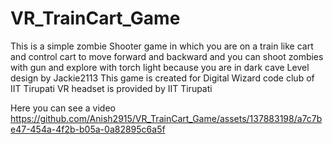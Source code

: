 # VR_TrainCart_Game

This is a simple zombie Shooter game in which you are on a train like cart and control cart to move forward and backward and you can shoot zombies with gun and explore with torch light because you are in dark cave
Level design by Jackie2113 
This game is created for Digital Wizard code club of IIT Tirupati 
VR headset is provided by IIT Tirupati 

Here you can see a video 
https://github.com/Anish2915/VR_TrainCart_Game/assets/137883198/a7c7be47-454a-4f2b-b05a-0a82895c6a5f

